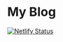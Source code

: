 # My Blog

[![Netlify Status](https://api.netlify.com/api/v1/badges/6a7b518c-ce8c-4523-ab3c-08679a2b9d74/deploy-status)](https://app.netlify.com/sites/ykwtnb/deploys)
